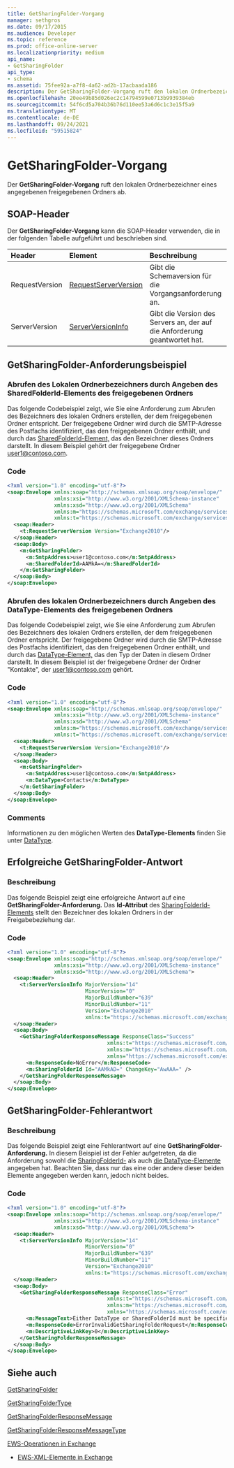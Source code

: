 ```yaml
---
title: GetSharingFolder-Vorgang
manager: sethgros
ms.date: 09/17/2015
ms.audience: Developer
ms.topic: reference
ms.prod: office-online-server
ms.localizationpriority: medium
api_name:
- GetSharingFolder
api_type:
- schema
ms.assetid: 75fee92a-a7f8-4a62-ad2b-17acbaada186
description: Der GetSharingFolder-Vorgang ruft den lokalen Ordnerbezeichner eines angegebenen freigegebenen Ordners ab.
ms.openlocfilehash: 20ee49b85d026ec2c14794599e0713b9939384eb
ms.sourcegitcommit: 54f6cd5a704b36b76d110ee53a6d6c1c3e15f5a9
ms.translationtype: MT
ms.contentlocale: de-DE
ms.lasthandoff: 09/24/2021
ms.locfileid: "59515824"
---
```

# <a name="getsharingfolder-operation"></a>GetSharingFolder-Vorgang

Der **GetSharingFolder-Vorgang** ruft den lokalen Ordnerbezeichner eines angegebenen freigegebenen Ordners ab. 
  
## <a name="soap-headers"></a>SOAP-Header

Der **GetSharingFolder-Vorgang** kann die SOAP-Header verwenden, die in der folgenden Tabelle aufgeführt und beschrieben sind. 
  
|**Header**|**Element**|**Beschreibung**|
|:-----|:-----|:-----|
|RequestVersion  <br/> |[RequestServerVersion](requestserverversion.md) <br/> |Gibt die Schemaversion für die Vorgangsanforderung an.  <br/> |
|ServerVersion  <br/> |[ServerVersionInfo](serverversioninfo.md) <br/> |Gibt die Version des Servers an, der auf die Anforderung geantwortet hat.  <br/> |
   
## <a name="getsharingfolder-request-example"></a>GetSharingFolder-Anforderungsbeispiel

### <a name="getting-the-local-folder-identifier-by-specifying-the-sharedfolderid-element-of-the-folder-being-shared"></a>Abrufen des Lokalen Ordnerbezeichners durch Angeben des SharedFolderId-Elements des freigegebenen Ordners

Das folgende Codebeispiel zeigt, wie Sie eine Anforderung zum Abrufen des Bezeichners des lokalen Ordners erstellen, der dem freigegebenen Ordner entspricht. Der freigegebene Ordner wird durch die SMTP-Adresse des Postfachs identifiziert, das den freigegebenen Ordner enthält, und durch das [SharedFolderId-Element,](sharedfolderid.md) das den Bezeichner dieses Ordners darstellt. In diesem Beispiel gehört der freigegebene Ordner user1@contoso.com. 
  
### <a name="code"></a>Code

```XML
<?xml version="1.0" encoding="utf-8"?>
<soap:Envelope xmlns:soap="http://schemas.xmlsoap.org/soap/envelope/"
               xmlns:xsi="http://www.w3.org/2001/XMLSchema-instance"
               xmlns:xsd="http://www.w3.org/2001/XMLSchema"
               xmlns:m="https://schemas.microsoft.com/exchange/services/2006/messages"
               xmlns:t="https://schemas.microsoft.com/exchange/services/2006/types">
  <soap:Header>
    <t:RequestServerVersion Version="Exchange2010"/>
  </soap:Header>
  <soap:Body>
    <m:GetSharingFolder>
      <m:SmtpAddress>user1@contoso.com</m:SmtpAddress>
      <m:SharedFolderId>AAMkA=</m:SharedFolderId>
    </m:GetSharingFolder>
  </soap:Body>
</soap:Envelope>
```

### <a name="getting-the-local-folder-identifier-by-specifying-the-datatype-element-of-the-folder-being-shared"></a>Abrufen des lokalen Ordnerbezeichners durch Angeben des DataType-Elements des freigegebenen Ordners

Das folgende Codebeispiel zeigt, wie Sie eine Anforderung zum Abrufen des Bezeichners des lokalen Ordners erstellen, der dem freigegebenen Ordner entspricht. Der freigegebene Ordner wird durch die SMTP-Adresse des Postfachs identifiziert, das den freigegebenen Ordner enthält, und durch das [DataType-Element,](datatype.md) das den Typ der Daten in diesem Ordner darstellt. In diesem Beispiel ist der freigegebene Ordner der Ordner "Kontakte", der user1@contoso.com gehört. 
  
### <a name="code"></a>Code

```XML
<?xml version="1.0" encoding="utf-8"?>
<soap:Envelope xmlns:soap="http://schemas.xmlsoap.org/soap/envelope/"
               xmlns:xsi="http://www.w3.org/2001/XMLSchema-instance"
               xmlns:xsd="http://www.w3.org/2001/XMLSchema"
               xmlns:m="https://schemas.microsoft.com/exchange/services/2006/messages"
               xmlns:t="https://schemas.microsoft.com/exchange/services/2006/types">
  <soap:Header>
    <t:RequestServerVersion Version="Exchange2010"/>
  </soap:Header>
  <soap:Body>
    <m:GetSharingFolder>
      <m:SmtpAddress>user1@contoso.com</m:SmtpAddress>
      <m:DataType>Contacts</m:DataType>
    </m:GetSharingFolder>
  </soap:Body>
</soap:Envelope>
```

### <a name="comments"></a>Comments

Informationen zu den möglichen Werten des **DataType-Elements** finden Sie unter [DataType](datatype.md).
  
## <a name="successful-getsharingfolder-response"></a>Erfolgreiche GetSharingFolder-Antwort

### <a name="description"></a>Beschreibung

Das folgende Beispiel zeigt eine erfolgreiche Antwort auf eine **GetSharingFolder-Anforderung.** Das **Id-Attribut** des [SharingFolderId-Elements](sharingfolderid.md) stellt den Bezeichner des lokalen Ordners in der Freigabebeziehung dar. 
  
### <a name="code"></a>Code

```XML
<?xml version="1.0" encoding="utf-8"?>
<soap:Envelope xmlns:soap="http://schemas.xmlsoap.org/soap/envelope/" 
               xmlns:xsi="http://www.w3.org/2001/XMLSchema-instance" 
               xmlns:xsd="http://www.w3.org/2001/XMLSchema">
  <soap:Header>
    <t:ServerVersionInfo MajorVersion="14" 
                         MinorVersion="0" 
                         MajorBuildNumber="639" 
                         MinorBuildNumber="11" 
                         Version="Exchange2010" 
                         xmlns:t="https://schemas.microsoft.com/exchange/services/2006/types" />
  </soap:Header>
  <soap:Body>
    <GetSharingFolderResponseMessage ResponseClass="Success"
                                xmlns:t="https://schemas.microsoft.com/exchange/services/2006/types"
                                xmlns:m="https://schemas.microsoft.com/exchange/services/2006/messages"
                                xmlns="https://schemas.microsoft.com/exchange/services/2006/messages">
      <m:ResponseCode>NoError</m:ResponseCode>
      <m:SharingFolderId Id="AAMkAD=" ChangeKey="AwAAA=" />
    </GetSharingFolderResponseMessage>
  </soap:Body>
</soap:Envelope>
```

## <a name="getsharingfolder-error-response"></a>GetSharingFolder-Fehlerantwort

### <a name="description"></a>Beschreibung

Das folgende Beispiel zeigt eine Fehlerantwort auf eine **GetSharingFolder-Anforderung.** In diesem Beispiel ist der Fehler aufgetreten, da die Anforderung sowohl die [SharingFolderId-](sharingfolderid.md) als auch [die DataType-Elemente](datatype.md) angegeben hat. Beachten Sie, dass nur das eine oder andere dieser beiden Elemente angegeben werden kann, jedoch nicht beides. 
  
### <a name="code"></a>Code

```XML
<?xml version="1.0" encoding="utf-8"?>
<soap:Envelope xmlns:soap="http://schemas.xmlsoap.org/soap/envelope/" 
               xmlns:xsi="http://www.w3.org/2001/XMLSchema-instance" 
               xmlns:xsd="http://www.w3.org/2001/XMLSchema">
  <soap:Header>
    <t:ServerVersionInfo MajorVersion="14" 
                         MinorVersion="0" 
                         MajorBuildNumber="639" 
                         MinorBuildNumber="11" 
                         Version="Exchange2010" 
                         xmlns:t="https://schemas.microsoft.com/exchange/services/2006/types" />
  </soap:Header>
  <soap:Body>
    <GetSharingFolderResponseMessage ResponseClass="Error" 
                                xmlns:t="https://schemas.microsoft.com/exchange/services/2006/types"
                                xmlns:m="https://schemas.microsoft.com/exchange/services/2006/messages"
                                xmlns="https://schemas.microsoft.com/exchange/services/2006/messages">
      <m:MessageText>Either DataType or SharedFolderId must be specified, but not both.</m:MessageText>
      <m:ResponseCode>ErrorInvalidGetSharingFolderRequest</m:ResponseCode>
      <m:DescriptiveLinkKey>0</m:DescriptiveLinkKey>
    </GetSharingFolderResponseMessage>
  </soap:Body>
</soap:Envelope>
```

## <a name="see-also"></a>Siehe auch



[GetSharingFolder](getsharingfolder.md)
  
[GetSharingFolderType](https://msdn.microsoft.com/library/ExchangeWebServices.GetSharingFolderType.aspx)
  
[GetSharingFolderResponseMessage](getsharingfolderresponsemessage.md)
  
[GetSharingFolderResponseMessageType](https://msdn.microsoft.com/library/ExchangeWebServices.GetSharingFolderResponseMessageType.aspx)


[EWS-Operationen in Exchange](ews-operations-in-exchange.md)
  
- [EWS-XML-Elemente in Exchange](ews-xml-elements-in-exchange.md)

